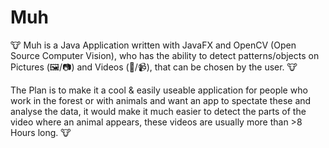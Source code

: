 # Muh
🐮 Muh is a Java Application written with JavaFX and OpenCV (Open Source Computer Vision), who has the ability to detect patterns/objects on Pictures (🖼/📷) and Videos (📀/📹), that can be chosen by the user. 🐮

The Plan is to make it a cool & easily useable application for people who work in the forest or with animals and want an app to spectate these and analyse the data, it would make it much easier to detect the parts of the video where an animal appears, these videos are usually more than >8 Hours long. 🐮
